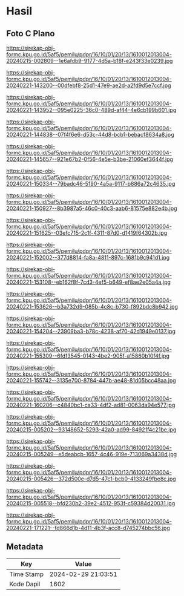 # Hasil

## Foto C Plano

https://sirekap-obj-formc.kpu.go.id/5af5/pemilu/pdpr/16/10/01/20/13/1610012013004-20240215-002809--1e6afdb9-9177-4d5a-b18f-e243f33e0239.jpg

https://sirekap-obj-formc.kpu.go.id/5af5/pemilu/pdpr/16/10/01/20/13/1610012013004-20240221-143200--00dfebf8-25d1-47e9-ae2d-a2fd9d5e7ccf.jpg

https://sirekap-obj-formc.kpu.go.id/5af5/pemilu/pdpr/16/10/01/20/13/1610012013004-20240221-143952--095e0225-36c0-489d-af44-4e6cb199b601.jpg

https://sirekap-obj-formc.kpu.go.id/5af5/pemilu/pdpr/16/10/01/20/13/1610012013004-20240221-144838--07f4f6e6-d53c-44d8-bcb1-bebacf8634a8.jpg

https://sirekap-obj-formc.kpu.go.id/5af5/pemilu/pdpr/16/10/01/20/13/1610012013004-20240221-145657--921e67b2-0f56-4e5e-b3be-21060ef3644f.jpg

https://sirekap-obj-formc.kpu.go.id/5af5/pemilu/pdpr/16/10/01/20/13/1610012013004-20240221-150334--79badc46-5190-4a5a-9117-b886a72c4635.jpg

https://sirekap-obj-formc.kpu.go.id/5af5/pemilu/pdpr/16/10/01/20/13/1610012013004-20240221-150927--8b3987a5-46c0-40c3-aab6-81575e882e4b.jpg

https://sirekap-obj-formc.kpu.go.id/5af5/pemilu/pdpr/16/10/01/20/13/1610012013004-20240221-151625--03efc715-2c1f-4311-87d0-d1419f64302b.jpg

https://sirekap-obj-formc.kpu.go.id/5af5/pemilu/pdpr/16/10/01/20/13/1610012013004-20240221-152002--377d8814-fa8a-4811-897c-1681b9c941d1.jpg

https://sirekap-obj-formc.kpu.go.id/5af5/pemilu/pdpr/16/10/01/20/13/1610012013004-20240221-153108--eb162f8f-7cd3-4ef5-b649-ef8ae2e05a4a.jpg

https://sirekap-obj-formc.kpu.go.id/5af5/pemilu/pdpr/16/10/01/20/13/1610012013004-20240221-153626--b3a732d9-085b-4c8c-b730-f892bdc8b942.jpg

https://sirekap-obj-formc.kpu.go.id/5af5/pemilu/pdpr/16/10/01/20/13/1610012013004-20240221-154204--23909ba3-b78c-4238-af70-42d1949e0137.jpg

https://sirekap-obj-formc.kpu.go.id/5af5/pemilu/pdpr/16/10/01/20/13/1610012013004-20240221-155309--6fdf3545-0143-4be2-905f-a15860b10f4f.jpg

https://sirekap-obj-formc.kpu.go.id/5af5/pemilu/pdpr/16/10/01/20/13/1610012013004-20240221-155742--3135e700-8784-447b-ae48-81d05bcc48aa.jpg

https://sirekap-obj-formc.kpu.go.id/5af5/pemilu/pdpr/16/10/01/20/13/1610012013004-20240221-160206--c4840bc1-ca33-4df2-ad81-0063da94e577.jpg

https://sirekap-obj-formc.kpu.go.id/5af5/pemilu/pdpr/16/10/01/20/13/1610012013004-20240215-005202--93148652-5293-42a0-ad99-84921f4c21be.jpg

https://sirekap-obj-formc.kpu.go.id/5af5/pemilu/pdpr/16/10/01/20/13/1610012013004-20240215-005249--e5deabcb-1657-4c46-919e-713069a3438d.jpg

https://sirekap-obj-formc.kpu.go.id/5af5/pemilu/pdpr/16/10/01/20/13/1610012013004-20240215-005426--372d500e-d7d5-47c1-bcb0-4133249fbe8c.jpg

https://sirekap-obj-formc.kpu.go.id/5af5/pemilu/pdpr/16/10/01/20/13/1610012013004-20240215-005518--bfd230b2-39e2-4512-953f-c59384d20031.jpg

https://sirekap-obj-formc.kpu.go.id/5af5/pemilu/pdpr/16/10/01/20/13/1610012013004-20240221-171221--fd866d1b-4d11-4b3f-acc8-d745274bbc56.jpg


## Metadata

| Key        | Value               |
| ---------- | ------------------- |
| Time Stamp | 2024-02-29 21:03:51 |
| Kode Dapil | 1602                |



